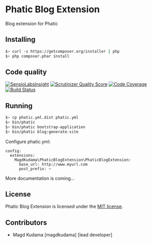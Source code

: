 Phatic Blog Extension
=====================

Blog extension for Phatic

Installing
----------

```bash
$> curl -s https://getcomposer.org/installer | php
$> php composer.phar install
```

Code quality
------------
[![SensioLabsInsight](https://insight.sensiolabs.com/projects/b37e4846-8895-40ae-877d-b4d349a787f0/mini.png)](https://insight.sensiolabs.com/projects/b37e4846-8895-40ae-877d-b4d349a787f0)
[![Scrutinizer Quality Score](https://scrutinizer-ci.com/g/magdkudama/phatic-blog-extension/badges/quality-score.png?s=c2abd5604a7000a5cfa09631bd6738f032b26ea9)](https://scrutinizer-ci.com/g/magdkudama/phatic-blog-extension/)
[![Code Coverage](https://scrutinizer-ci.com/g/magdkudama/phatic-blog-extension/badges/coverage.png?s=02d2b795d5f609e4e702a8d9f416f390f96317ce)](https://scrutinizer-ci.com/g/magdkudama/phatic-blog-extension/)
[![Build Status](https://travis-ci.org/magdkudama/phatic-blog-extension.png?branch=master)](https://travis-ci.org/magdkudama/phatic-blog-extension)

Running
-------

```bash
$> cp phatic.yml.dist phatic.yml
$> bin/phatic
$> bin/phatic bootstrap-application
$> bin/phatic blog:generate-site
```

Configure phatic.yml:

    config:
      extensions:
        MagdKudama\PhaticBlogExtension\PhaticBlogExtension:
          base_url: http://www.myurl.com
          post_prefix: ~

More documentation is coming...

License
-------

Phatic Blog Extension is licensed under the [MIT license](LICENSE.md).

Contributors
------------

- Magd Kudama [magdkudama] [lead developer]